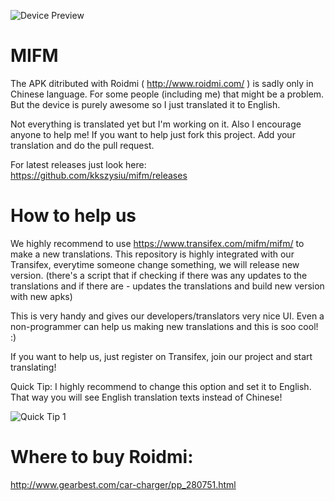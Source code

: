 ![Device Preview](http://i.imgur.com/Bnk1BrG.png)

# MIFM
The APK ditributed with Roidmi ( http://www.roidmi.com/ ) is sadly only in Chinese language.
For some people (including me) that might be a problem. But the device is purely awesome so I just translated it to English.

Not everything is translated yet but I'm working on it.
Also I encourage anyone to help me!
If you want to help just fork this project. Add your translation and do the pull request.

For latest releases just look here: https://github.com/kkszysiu/mifm/releases

# How to help us

We highly recommend to use https://www.transifex.com/mifm/mifm/ to make a new translations.
This repository is highly integrated with our Transifex, everytime someone change something, we will release new version.
(there's a script that if checking if there was any updates to the translations and if there are - updates the translations and build new version with new apks)

This is very handy and gives our developers/translators very nice UI. Even a non-programmer can help us making new translations and this is soo cool! :)

If you want to help us, just register on Transifex, join our project and start translating!

Quick Tip:
I highly recommend to change this option and set it to English. That way you will see English translation texts instead of Chinese!

![Quick Tip 1](http://i.imgur.com/GzSF9WK.png)

# Where to buy Roidmi:
http://www.gearbest.com/car-charger/pp_280751.html
